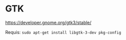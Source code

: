 # GTK

https://developer.gnome.org/gtk3/stable/


Requis:
```sudo apt-get install libgtk-3-dev pkg-config```
